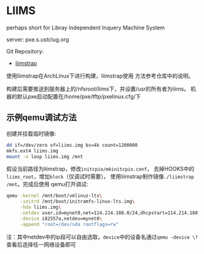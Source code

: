 # LIIMS

perhaps short for Libray Independent Inquery Machine System

server: pxe.s.ustclug.org

Git Repository:

- [liimstrap](https://github.com/ustclug/liimstrap)


使用liimstrap在ArchLinux下进行构建，liimstrap使用
方法参考仓库中的说明。

构建后需要推送到服务器上的/nfsroot/liims下，并设置/usr的所有者为liims。
机器的默认pxe启动配置在/home/pxe/tftp/pxelinux.cfg/下

## 示例qemu调试方法

创建并挂载临时镜像:

```sh
dd if=/dev/zero of=liims.img bs=4k count=1200000
mkfs.ext4 liims.img
mount -o loop liims.img /mnt
```

假设当前路径为liimstrap，修改`initcpio/mkinitcpio.conf`，
去掉HOOKS中的`liims_root`，增加`block`（仅调试时需要）。
使用liimstrap制作镜像`./liimstrap /mnt`。完成后使用
qemu打开调试:
```sh
qemu -kernel /mnt/boot/vmlinuz-lts\
     -initrd /mnt/boot/initramfs-linux-lts.img\
     -hda liims.img\
     -netdev user,id=mynet0,net=114.214.188.0/24,dhcpstart=114.214.188.9\
     -device i82557a,netdev=mynet0\
     -append "root=/dev/sda rootflags=rw"
```

注：其中netdev中的ip段可以自由选取，`device`中的设备名通过`qemu -device \?`查看后选择任一网络设备即可
